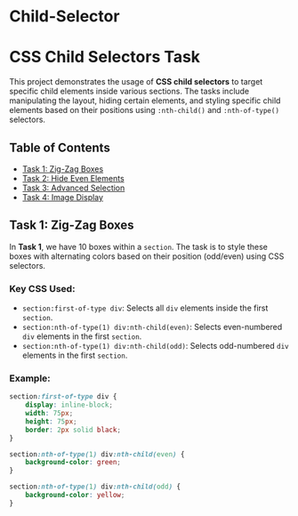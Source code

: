 # Child-Selector
# CSS Child Selectors Task

This project demonstrates the usage of **CSS child selectors** to target specific child elements inside various sections. The tasks include manipulating the layout, hiding certain elements, and styling specific child elements based on their positions using `:nth-child()` and `:nth-of-type()` selectors.

## Table of Contents

- [Task 1: Zig-Zag Boxes](#task-1-zig-zag-boxes)
- [Task 2: Hide Even Elements](#task-2-hide-even-elements)
- [Task 3: Advanced Selection](#task-4-advanced-selection)
- [Task 4: Image Display](#task-5-image-display)

## Task 1: Zig-Zag Boxes

In **Task 1**, we have 10 boxes within a `section`. The task is to style these boxes with alternating colors based on their position (odd/even) using CSS selectors.

### Key CSS Used:
- `section:first-of-type div`: Selects all `div` elements inside the first `section`.
- `section:nth-of-type(1) div:nth-child(even)`: Selects even-numbered `div` elements in the first `section`.
- `section:nth-of-type(1) div:nth-child(odd)`: Selects odd-numbered `div` elements in the first `section`.

### Example:
```css
section:first-of-type div {
    display: inline-block;
    width: 75px;
    height: 75px;
    border: 2px solid black;
}

section:nth-of-type(1) div:nth-child(even) {
    background-color: green;
}

section:nth-of-type(1) div:nth-child(odd) {
    background-color: yellow;
}
